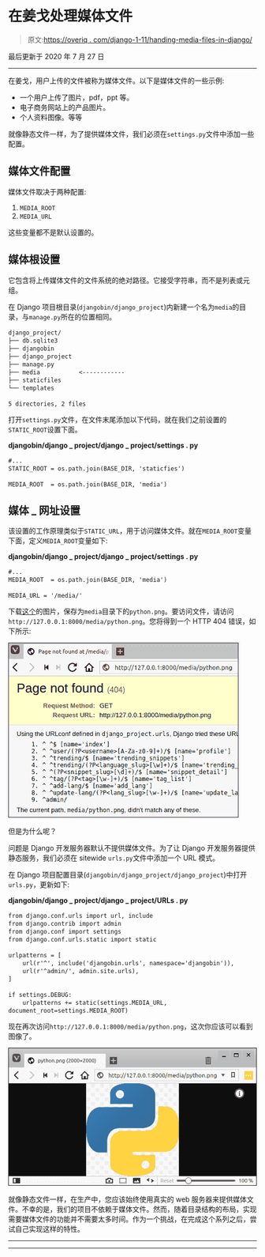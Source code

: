 # 在姜戈处理媒体文件

> 原文:[https://overiq . com/django-1-11/handing-media-files-in-django/](https://overiq.com/django-1-11/handling-media-files-in-django/)

最后更新于 2020 年 7 月 27 日

* * *

在姜戈，用户上传的文件被称为媒体文件。以下是媒体文件的一些示例:

*   一个用户上传了图片，pdf，ppt 等。
*   电子商务网站上的产品图片。
*   个人资料图像。等等

就像静态文件一样，为了提供媒体文件，我们必须在`settings.py`文件中添加一些配置。

## 媒体文件配置

媒体文件取决于两种配置:

1.  `MEDIA_ROOT`
2.  `MEDIA_URL`

这些变量都不是默认设置的。

## 媒体根设置

它包含将上传媒体文件的文件系统的绝对路径。它接受字符串，而不是列表或元组。

在 Django 项目根目录(`djangobin/django_project`)内新建一个名为`media`的目录，与`manage.py`所在的位置相同。

```
django_project/
├── db.sqlite3
├── djangobin
├── django_project
├── manage.py
├── media           <------------
├── staticfiles
└── templates

5 directories, 2 files

```

打开`settings.py`文件，在文件末尾添加以下代码，就在我们之前设置的`STATIC_ROOT`设置下面。

**djangobin/django _ project/django _ project/settings . py**

```
#...
STATIC_ROOT = os.path.join(BASE_DIR, 'staticfies')

MEDIA_ROOT  = os.path.join(BASE_DIR, 'media')

```

## 媒体 _ 网址设置

该设置的工作原理类似于`STATIC_URL`，用于访问媒体文件。就在`MEDIA_ROOT`变量下面，定义`MEDIA_ROOT`变量如下:

**djangobin/django _ project/django _ project/settings . py**

```
#...
MEDIA_ROOT  = os.path.join(BASE_DIR, 'media')

MEDIA_URL = '/media/'

```

下载[这个](/media/uploads/2018/2/6/python-5098a18d-52ac-4e6f-8008-77af1a5c1800.png)的图片，保存为`media`目录下的`python.png`。要访问文件，请访问`http://127.0.0.1:8000/media/python.png`。您将得到一个 HTTP 404 错误，如下所示:

![](img/6cff46043bd8a1949df33d1b9a6b0f71.png)

但是为什么呢？

问题是 Django 开发服务器默认不提供媒体文件。为了让 Django 开发服务器提供静态服务，我们必须在 sitewide `urls.py`文件中添加一个 URL 模式。

在 Django 项目配置目录(`djangobin/django_project/django_project`)中打开`urls.py`，更新如下:

**djangobin/django _ project/django _ project/URLs . py**

```
from django.conf.urls import url, include
from django.contrib import admin
from django.conf import settings
from django.conf.urls.static import static

urlpatterns = [
    url(r'^', include('djangobin.urls', namespace='djangobin')),
    url(r'^admin/', admin.site.urls),
]

if settings.DEBUG:
    urlpatterns += static(settings.MEDIA_URL, document_root=settings.MEDIA_ROOT)

```

现在再次访问`http://127.0.0.1:8000/media/python.png`，这次你应该可以看到图像了。

![](img/3c5d10c59b0442dca5c58a0530e54d55.png)

就像静态文件一样，在生产中，您应该始终使用真实的 web 服务器来提供媒体文件。不幸的是，我们的项目不依赖于媒体文件。然而，随着目录结构的布局，实现需要媒体文件的功能并不需要太多时间。作为一个挑战，在完成这个系列之后，尝试自己实现这样的特性。

* * *

* * *